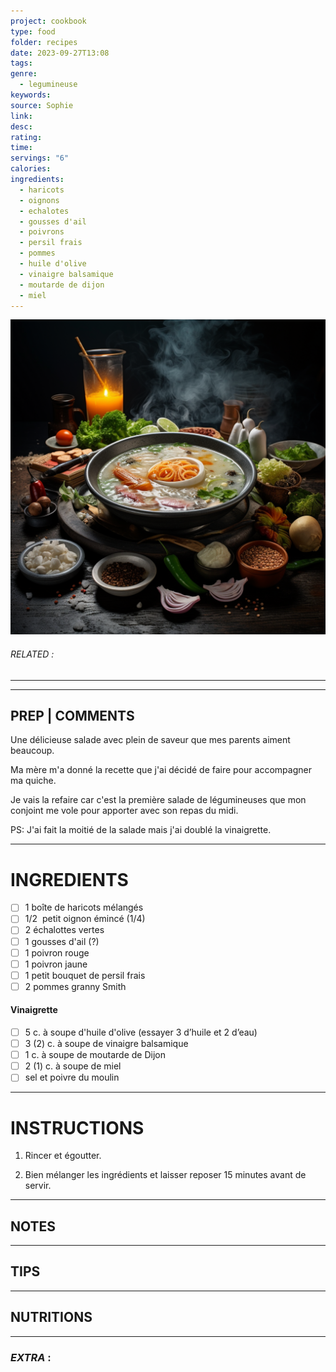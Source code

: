 ```yaml
---
project: cookbook
type: food
folder: recipes
date: 2023-09-27T13:08
tags: 
genre:
  - legumineuse
keywords: 
source: Sophie
link: 
desc: 
rating: 
time: 
servings: "6"
calories: 
ingredients:
  - haricots
  - oignons
  - echalotes
  - gousses d'ail
  - poivrons
  - persil frais
  - pommes
  - huile d'olive
  - vinaigre balsamique
  - moutarde de dijon
  - miel
---
```


![IMAGE](_default.png)

###### *RELATED* : 
---


---
## PREP | COMMENTS

Une délicieuse salade avec plein de saveur que mes parents aiment beaucoup. 

Ma mère m'a donné la recette que j'ai décidé de faire pour accompagner ma quiche.
  
Je vais la refaire car c'est la première salade de légumineuses que mon conjoint me vole pour apporter avec son repas du midi.
  
PS: J'ai fait la moitié de la salade mais j'ai doublé la vinaigrette.

---
# INGREDIENTS

- [ ] 1 boîte de haricots mélangés
- [ ] 1/2  petit oignon émincé (1/4)
- [ ] 2 échalottes vertes
- [ ] 1 gousses d'ail (?)
- [ ] 1 poivron rouge
- [ ] 1 poivron jaune
- [ ] 1 petit bouquet de persil frais
- [ ] 2 pommes granny Smith

#### **Vinaigrette**

- [ ] 5 c. à soupe d'huile d'olive (essayer 3 d’huile et 2 d’eau)
- [ ] 3 (2) c. à soupe de vinaigre balsamique
- [ ] 1 c. à soupe de moutarde de Dijon
- [ ] 2 (1) c. à soupe de miel
- [ ] sel et poivre du moulin

---
# INSTRUCTIONS

1. Rincer et égoutter.

2. Bien mélanger les ingrédients et laisser reposer 15 minutes avant de servir.

---
## NOTES



---
## TIPS



---
## NUTRITIONS



---
### *EXTRA* :



